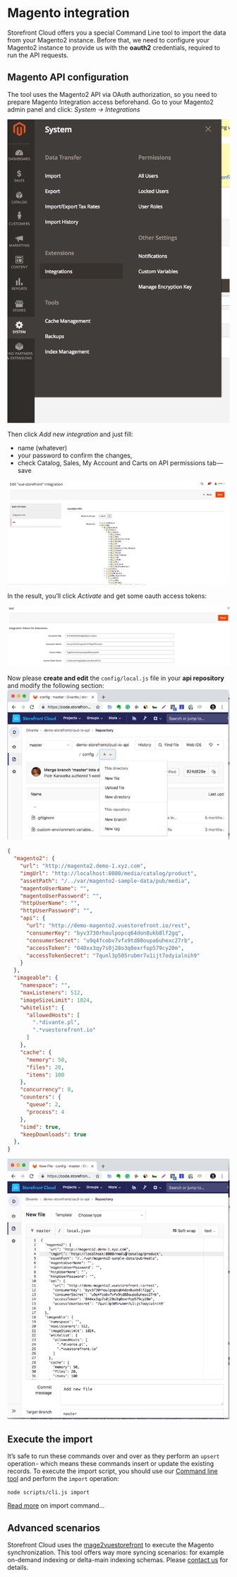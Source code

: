 # Magento integration

Storefront Cloud offers you a special Command Line tool to import the data from your Magento2 instance. 
Before that, we need to configure your Magento2 instance to provide us with the **oauth2** credentials, required to run the API requests.

## Magento API configuration

The tool uses the Magento2 API via OAuth authorization, so you need to prepare Magento Integration access beforehand. Go to your Magento2 admin panel and click: _System -> Integrations_

![Magento Admin Panel](/doc/magento_1.png)

Then click _Add new integration_ and just fill:

- name (whatever)
- your password to confirm the changes,
- check Catalog, Sales, My Account and Carts on API permissions tab — save

![Magento API](/doc/magento_2.png)

In the result, you’ll click _Activate_ and get some oauth access tokens:

![Magento tokens](/doc/magento_3.png)

Now please **create and edit** the `config/local.js` file in your **api repository** and modify the following section:
<img src="/doc/create-config.png" alt="You may create a new local config file using Gitlab" />

```json
{
  "magento2": {
    "url": "http://magento2.demo-1.xyz.com",
    "imgUrl": "http://localhost:8080/media/catalog/product",
    "assetPath": "/../var/magento2-sample-data/pub/media",
    "magentoUserName": "",
    "magentoUserPassword": "",
    "httpUserName": "",
    "httpUserPassword": "",
    "api": {
      "url": "http://demo-magento2.vuestorefront.io/rest",
      "consumerKey": "byv3730rhoulpopcq64don8ukb8lf2gq",
      "consumerSecret": "u9q4fcobv7vfx9td80oupa6uhexc27rb",
      "accessToken": "040xx3qy7s0j28o3q0exrfop579cy20m",
      "accessTokenSecret": "7qunl3p505rubmr7u1ijt7odyialnih9"
    }
  },
  "imageable": {
    "namespace": "",
    "maxListeners": 512,
    "imageSizeLimit": 1024,
    "whitelist": {
      "allowedHosts": [
        ".*divante.pl",
        ".*vuestorefront.io"
      ]
    },
    "cache": {
      "memory": 50,
      "files": 20,
      "items": 100
    },
    "concurrency": 0,
    "counters": {
      "queue": 2,
      "process": 4 
    },
    "simd": true,
    "keepDownloads": true
  },
}
```

<img src="/doc/edit-magento-config.png" alt="You may create / edit a local config file using Gitlab" />

## Execute the import

It’s safe to run these commands over and over as they perform an `upsert` operation - which means these commands insert or update the existing records.
To execute the import script, you should use our [Command line tool](https://github.com/StorefrontCloud/storefrontcloud-cli) and perform the `import` operation:

```
node scripts/cli.js import
```

[Read more](../cli-tool/command-import.html) on import command...

## Advanced scenarios

Storefront Cloud uses the [mage2vuestorefront](https://github.com/DivanteLtd/mage2vuestorefront) to execute the Magento synchronization. This tool offers way more syncing scenarios: for example on-demand indexing or delta-main indexing schemas. Please [contact us](mailto:support@storefrontcloud.io) for details.
